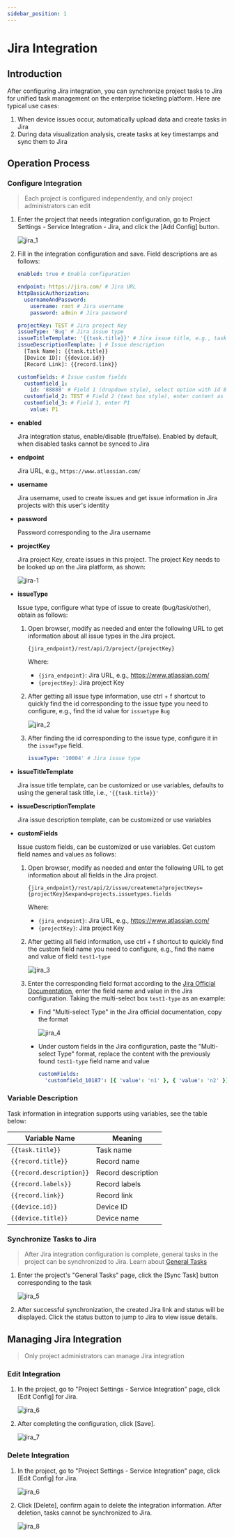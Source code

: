 ```yaml
---
sidebar_position: 1
---
```


# Jira Integration

## Introduction

After configuring Jira integration, you can synchronize project tasks to Jira for unified task management on the enterprise ticketing platform. Here are typical use cases:

1. When device issues occur, automatically upload data and create tasks in Jira
2. During data visualization analysis, create tasks at key timestamps and sync them to Jira

## Operation Process

### Configure Integration

> Each project is configured independently, and only project administrators can edit

1. Enter the project that needs integration configuration, go to Project Settings - Service Integration - Jira, and click the [Add Config] button.

   ![jira_1](./img/jira_1.png)

2. Fill in the integration configuration and save. Field descriptions are as follows:

   ```yaml
   enabled: true # Enable configuration

   endpoint: https://jira.com/ # Jira URL
   httpBasicAuthorization:
     usernameAndPassword:
       username: root # Jira username
       password: admin # Jira password

   projectKey: TEST # Jira project Key
   issueType: 'Bug' # Jira issue type
   issueTitleTemplate: '{{task.title}}' # Jira issue title, e.g., task name
   issueDescriptionTemplate: | # Issue description
     [Task Name]: {{task.title}}
     [Device ID]: {{device.id}}
     [Record Link]: {{record.link}}

   customFields: # Issue custom fields
     customfield_1:
       id: '88888' # Field 1 (dropdown style), select option with id 88888
     customfield_2: TEST # Field 2 (text box style), enter content as TEST
     customfield_3: # Field 3, enter P1
       value: P1
   ```

- **enabled**

  Jira integration status, enable/disable (true/false). Enabled by default, when disabled tasks cannot be synced to Jira

- **endpoint**

  Jira URL, e.g., `https://www.atlassian.com/`

- **username**

  Jira username, used to create issues and get issue information in Jira projects with this user's identity

- **password**

  Password corresponding to the Jira username

- **projectKey**

  Jira project Key, create issues in this project. The project Key needs to be looked up on the Jira platform, as shown:

  ![jira-1](./img/jira-1.png)

- **issueType**

  Issue type, configure what type of issue to create (bug/task/other), obtain as follows:

  1. Open browser, modify as needed and enter the following URL to get information about all issue types in the Jira project.

     ```Plain Text
     {jira_endpoint}/rest/api/2/project/{projectKey}
     ```

     Where:

     - `{jira_endpoint}`: Jira URL, e.g., https://www.atlassian.com/
     - `{projectKey}`: Jira project Key

  2. After getting all issue type information, use ctrl + f shortcut to quickly find the id corresponding to the issue type you need to configure, e.g., find the id value for `issuetype` `Bug`

     ![jira_2](./img/jira_2.png)

  3. After finding the id corresponding to the issue type, configure it in the `issueType` field.

     ```yaml
     issueType: '10004' # Jira issue type
     ```

- **issueTitleTemplate**

  Jira issue title template, can be customized or use variables, defaults to using the general task title, i.e., `'{{task.title}}'`

- **issueDescriptionTemplate**

  Jira issue description template, can be customized or use variables

- **customFields**

  Issue custom fields, can be customized or use variables. Get custom field names and values as follows:

  1. Open browser, modify as needed and enter the following URL to get information about all fields in the Jira project.

     ```Plain Text
     {jira_endpoint}/rest/api/2/issue/createmeta?projectKeys={projectKey}&expand=projects.issuetypes.fields
     ```

     Where:

     - `{jira_endpoint}`: Jira URL, e.g., https://www.atlassian.com/
     - `{projectKey}`: Jira project Key

  2. After getting all field information, use ctrl + f shortcut to quickly find the custom field name you need to configure, e.g., find the name and value of field `test1-type`

     ![jira_3](./img/jira_3.png)

  3. Enter the corresponding field format according to the [Jira Official Documentation](https://developer.atlassian.com/server/jira/platform/rest/v10000/intro/#field-input-formats), enter the field name and value in the Jira configuration. Taking the multi-select box `test1-type` as an example:

     - Find "Multi-select Type" in the Jira official documentation, copy the format

       ![jira_4](./img/jira_4.png)

     - Under custom fields in the Jira configuration, paste the "Multi-select Type" format, replace the content with the previously found `test1-type` field name and value

       ```yaml
       customFields:
         'customfield_10187': [{ 'value': 'n1' }, { 'value': 'n2' }]
       ```

### Variable Description

Task information in integration supports using variables, see the table below:

| Variable Name            | Meaning            |
| ------------------------ | ------------------ |
| `{{task.title}}`         | Task name          |
| `{{record.title}}`       | Record name        |
| `{{record.description}}` | Record description |
| `{{record.labels}}`      | Record labels      |
| `{{record.link}}`        | Record link        |
| `{{device.id}}`          | Device ID          |
| `{{device.title}}`       | Device name        |

### Synchronize Tasks to Jira

> After Jira integration configuration is complete, general tasks in the project can be synchronized to Jira. Learn about [General Tasks](../project-collaboration/2-general-task.md)

1. Enter the project's "General Tasks" page, click the [Sync Task] button corresponding to the task

   ![jira_5](./img/jira_5.png)

2. After successful synchronization, the created Jira link and status will be displayed. Click the status button to jump to Jira to view issue details.

## Managing Jira Integration

> Only project administrators can manage Jira integration

### Edit Integration

1. In the project, go to "Project Settings - Service Integration" page, click [Edit Config] for Jira.

   ![jira_6](./img/jira_6.png)

2. After completing the configuration, click [Save].

   ![jira_7](./img/jira_7.png)

### Delete Integration

1. In the project, go to "Project Settings - Service Integration" page, click [Edit Config] for Jira.

   ![jira_6](./img/jira_6.png)

2. Click [Delete], confirm again to delete the integration information. After deletion, tasks cannot be synchronized to Jira.

   ![jira_8](./img/jira_8.png)
